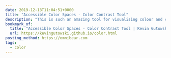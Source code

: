 ```yaml
---
date: 2019-12-13T11:04:51+0000
title: "Accessible Color Spaces - Color Contrast Tool"
description: "This is such an amazing tool for visualising colour and contrast that'll help you confidently meet your accessibility requirements. It can even provide closest accessible colours, so it really takes away a huge amount of the manual work and difficulty in choosing accessible contrasting colours."
bookmark_of:
  title: "Accessible Color Spaces - Color Contrast Tool | Kevin Gutowski"
  url: https://kevingutowski.github.io/color.html
posting_method: https://omnibear.com
tags:
  - color
---
```

